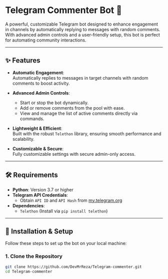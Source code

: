 # Telegram Commenter Bot 🚀

A powerful, customizable Telegram bot designed to enhance engagement in channels by automatically replying to messages with random comments. With advanced admin controls and a user-friendly setup, this bot is perfect for automating community interactions.

---

## ✨ Features

- **Automatic Engagement**:  
  Automatically replies to messages in target channels with random comments to boost activity.  

- **Advanced Admin Controls**:  
  - Start or stop the bot dynamically.  
  - Add or remove comments from the pool with ease.  
  - View and manage the list of active comments directly via commands.

- **Lightweight & Efficient**:  
  Built with the robust `Telethon` library, ensuring smooth performance and scalability.  

- **Customizable & Secure**:  
  Fully customizable settings with secure admin-only access.

---

## 🛠️ Requirements

- **Python**: Version 3.7 or higher  
- **Telegram API Credentials**:  
  - Obtain `API ID` and `API Hash` from [my.telegram.org](https://my.telegram.org)  
- **Dependencies**:  
  - `Telethon` (Install via `pip install telethon`)

---

## 🚀 Installation & Setup

Follow these steps to set up the bot on your local machine:

### 1. Clone the Repository
```bash
git clone https://github.com/DevMrReza/Telegram-commenter.git
cd Telegram-commenter
